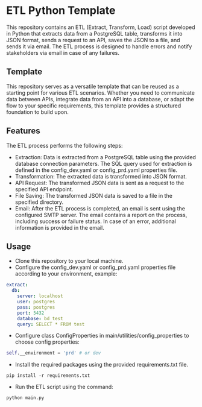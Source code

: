 # ETL Python Template

This repository contains an ETL (Extract, Transform, Load) script developed in Python that extracts data from a PostgreSQL table, transforms it into JSON format, sends a request to an API, saves the JSON to a file, and sends it via email. The ETL process is designed to handle errors and notify stakeholders via email in case of any failures.

## Template
This repository serves as a versatile template that can be reused as a starting point for various ETL scenarios. Whether you need to communicate data between APIs, integrate data from an API into a database, or adapt the flow to your specific requirements, this template provides a structured foundation to build upon.

## Features
The ETL process performs the following steps:
- Extraction: Data is extracted from a PostgreSQL table using the provided database connection parameters. The SQL query used for extraction is defined in the config_dev.yaml or config_prd.yaml properties file.
- Transformation: The extracted data is transformed into JSON format.
- API Request: The transformed JSON data is sent as a request to the specified API endpoint.
- File Saving: The transformed JSON data is saved to a file in the specified directory.
- Email: After the ETL process is completed, an email is sent using the configured SMTP server. The email contains a report on the process, including success or failure status. In case of an error, additional information is provided in the email.

## Usage
- Clone this repository to your local machine.
- Configure the config_dev.yaml or config_prd.yaml properties file according to your environment, example:
```yaml
extract:
  db:
    server: localhost
    user: postgres
    pass: postgres
    port: 5432
    database: bd_test
    query: SELECT * FROM test
```
- Configure class ConfigProperties in main/utilities/config_properties to choose config properties:
```python
self.__environment = 'prd' # or dev
```
- Install the required packages using the provided requirements.txt file.
```
pip install -r requirements.txt
```
- Run the ETL script using the command: 
```
python main.py
```
